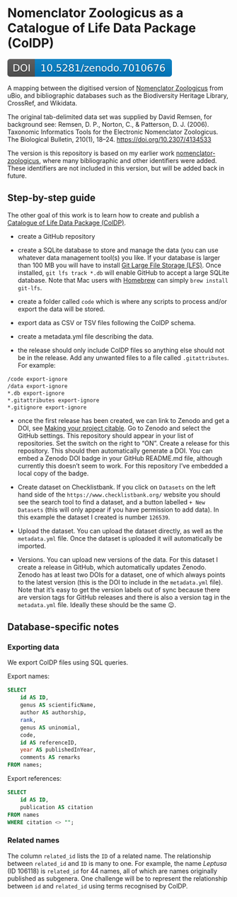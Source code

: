 # Nomenclator Zoologicus as a Catalogue of Life Data Package (ColDP)

[![DOI](https://raw.githubusercontent.com/rdmpage/nomenclator-zoologicus-coldp/main/zenodo_badge.svg)](https://zenodo.org/badge/latestdoi/526530074)

A mapping between the digitised version of [Nomenclator Zoologicus](http://uio.mbl.edu/NomenclatorZoologicus/) from uBio, and bibliographic databases such as the Biodiversity Heritage Library, CrossRef, and Wikidata.

The original tab-delimited data set was supplied by David Remsen, for background see: Remsen, D. P., Norton, C., & Patterson, D. J. (2006). Taxonomic Informatics Tools for the Electronic Nomenclator Zoologicus. The Biological Bulletin, 210(1), 18–24. https://doi.org/10.2307/4134533

The version is this repository is based on my earlier work [nomenclator-zoologicus](https://github.com/rdmpage/nomenclator-zoologicus), where many bibliographic and other identifiers were added. These identifiers are not included in this version, but will be added back in future.

## Step-by-step guide

The other goal of this work is to learn how to create and publish a [Catalogue of Life Data Package (ColDP)](https://github.com/CatalogueOfLife/coldp).

- create a GitHub repository

- create a SQLite database to store and manage the data (you can use whatever data management tool(s) you like. If your database is larger than 100 MB you will have to install [Git Large File Storage (LFS)](https://git-lfs.github.com). Once installed, `git lfs track *.db` will enable GitHub to accept a large SQLite database. Note that Mac users with [Homebrew](https://brew.sh) can simply `brew install git-lfs`.

- create a folder called `code` which is where any scripts to process and/or export the data will be stored.

- export data as CSV or TSV files following the ColDP schema.

- create a metadata.yml file describing the data.

- the release should only include ColDP files so anything else should not be in the release. Add any unwanted files to a file called `.gitattributes`. For example:
```
/code export-ignore
/data export-ignore
*.db export-ignore
*.gitattributes export-ignore
*.gitignore export-ignore
```
- once the first release has been created, we can link to Zenodo and get a DOI, see [Making your project citable](https://coderefinery.github.io/github-without-command-line/doi/). Go to Zenodo and select the GitHub settings. This repository should appear in your list of repositories. Set the switch on the right to “ON”. Create a release for this repository. This should then automatically generate a DOI. You can embed a Zenodo DOI badge in your GitHub README.md file, although currently this doesn’t seem to work. For this repository I’ve embedded a local copy of the badge.

- Create dataset on Checklistbank. If you click on `Datasets` on the left hand side of the `https://www.checklistbank.org/` website you should see the search tool to find a dataset, and a button labelled `+ New Datasets` (this will only appear if you have permission to add data). In this example the dataset I created is number `126539`.

- Upload the dataset. You can upload the dataset directly, as well as the `metadata.yml` file. Once the dataset is uploaded it will automatically be imported.

- Versions. You can upload new versions of the data. For this dataset I create a release in GitHub, which automatically updates Zenodo. Zenodo has at least two DOIs for a dataset, one of which always points to the latest version (this is the DOI to include in the `metadata.yml` file). Note that it’s easy to get the version labels out of sync because there are version tags for GitHub releases and there is also a version tag in the `metadata.yml` file. Ideally these should be the same :wink:.

## Database-specific notes

### Exporting data

We export ColDP files using SQL queries.

Export names:
```sql
SELECT 
    id AS ID, 
    genus AS scientificName, 
    author AS authorship, 
    rank,
    genus AS uninomial, 
    code,
    id AS referenceID,
	year AS publishedInYear,
    comments AS remarks
FROM names;
```

Export references:
```sql
SELECT 
	id AS ID,
    publication AS citation
FROM names
WHERE citation <> "";
```

### Related names

The column `related_id` lists the `ID` of a related name. The relationship between `related_id` and `ID` is many to one. For example, the name *Leptusa* (ID 106118) is `related_id` for 44 names, all of which are names originally published as subgenera.  One challenge will be to represent the relationship between `id` and `related_id` using terms recognised by ColDP.



